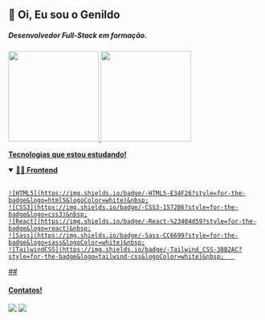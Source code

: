 ##  👋 Oi, Eu sou o Genildo 

##### Desenvolvedor Full-Stack em formação.


<div>
  <a href="https://github.com/Genildocs">
  <img height="180em" src="https://github-readme-stats.vercel.app/api?username=Genildocs&show_icons=true&theme=dark&include_all_commits=true&count_private=true"/>
  <img height="180em" src="https://github-readme-stats.vercel.app/api/top-langs/?username=Genildocs&layout=compact&langs_count=7&theme=dark"/>
</div>
  
  <b> Tecnologias que estou estudando! </b>
  
  <details open>
    <summary><b>🏄‍♂️ Frontend</b></summary>
    <br>
      
    ![HTML5](https://img.shields.io/badge/-HTML5-E34F26?style=for-the-badge&logo=html5&logoColor=white)&nbsp;
    ![CSS3](https://img.shields.io/badge/-CSS3-1572B6?style=for-the-badge&logo=css3)&nbsp;
    ![React](https://img.shields.io/badge/-React-%23404d59?style=for-the-badge&logo=react)&nbsp;
    ![Sass](https://img.shields.io/badge/-Sass-CC6699?style=for-the-badge&logo=sass&logoColor=white)&nbsp;
    ![TailwindCSS](https://img.shields.io/badge/-Tailwind_CSS-38B2AC?style=for-the-badge&logo=tailwind-css&logoColor=white)&nbsp;   
  </details>
  ##
  
   #### Contatos!
  
  <div> 
  <a href = "mailto:genildocs@gmail.com"><img src="https://img.shields.io/badge/-Gmail-%23333?style=for-the-badge&logo=gmail&logoColor=white" target="_blank"></a>
  <a href="https://www.linkedin.com/in/genildo-cerqueira-91888786/" target="_blank"><img src="https://img.shields.io/badge/-LinkedIn-%230077B5?style=for-the-badge&logo=linkedin&logoColor=white" target="_blank"></a> 
 
  
 
</div>
